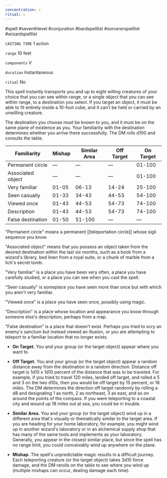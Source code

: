 ```yaml
---
concentration: 𐄂
ritual: 𐄂
---
```

#spell #seventhlevel #conjuration #bardspelllist #sorcererspelllist #wizardspelllist

`CASTING TIME`
1 action

`range`
10 feet

`components`
V

`duration`
Instantaneous

`ritual`
No

This spell instantly transports you and up to eight willing creatures of your choice that you can see within range, or a single object that you can see within range, to a destination you select. If you target an object, it must be able to fit entirely inside a 10-foot cube, and it can’t be held or carried by an unwilling creature.

The destination you choose must be known to you, and it must be on the same plane of existence as you. Your familiarity with the destination determines whether you arrive there successfully. The DM rolls d100 and consults the table.

| **Familiarity**   | **Mishap** | **Similar Area** | **Off Target** | **On Target** |
| ----------------- | ---------- | ---------------- | -------------- | ------------- |
| Permanent circle  | —          | —                | —              | 01-100        |
| Associated object | —          | —                | —              | 01-100        |
| Very familiar     | 01-05      | 06-13            | 14-24          | 25-100        |
| Seen casually     | 01-33      | 34-43            | 44-53          | 54-100        |
| Viewed once       | 01-43      | 44-53            | 54-73          | 74-100        |
| Description       | 01-43      | 44-53            | 54-73          | 74-100        |
| False destination | 01-50      | 51-100           | —              | —             |

"Permanent circle" means a permanent [[teleportation circle]] whose sigil sequence you know.

"Associated object" means that you possess an object taken from the desired destination within the last six months, such as a book from a wizard's library, bed linen from a royal suite, or a chunk of marble from a lich's secret tomb.

"Very familiar" is a place you have been very often, a place you have carefully studied, or a place you can see when you cast the spell.

"Seen casually" is someplace you have seen more than once but with which you aren't very familiar.

"Viewed once" is a place you have seen once, possibly using magic.

"Description" is a place whose location and appearance you know through someone else's description, perhaps from a map.

"False destination" is a place that doesn't exist. Perhaps you tried to scry an enemy's sanctum but instead viewed an illusion, or you are attempting to teleport to a familiar location that no longer exists.

- **On Target.** You and your group (or the target object) appear where you want to.

- **Off Target.** You and your group (or the target object) appear a random distance away from the destination in a random direction. Distance off target is 1d10 x 1d10 percent of the distance that was to be traveled. For example, if you tried to travel 120 miles, landed off target, and rolled a 5 and 3 on the two d10s, then you would be off target by 15 percent, or 18 miles. The DM determines the direction off target randomly by rolling a d8 and designating 1 as north, 2 as northeast, 3 as east, and so on around the points of the compass. If you were teleporting to a coastal city and wound up 18 miles out at sea, you could be in trouble.

- **Similar Area.** You and your group (or the target object) wind up in a different area that's visually or thematically similar to the target area. If you are heading for your home laboratory, for example, you might wind up in another wizard's laboratory or in an alchemical supply shop that has many of the same tools and implements as your laboratory. Generally, you appear in the closest similar place, but since the spell has no range limit, you could conceivably wind up anywhere on the plane.

- **Mishap.** The spell's unpredictable magic results in a difficult journey. Each teleporting creature (or the target object) takes 3d10 force damage, and the DM rerolls on the table to see where you wind up (multiple mishaps can occur, dealing damage each time).